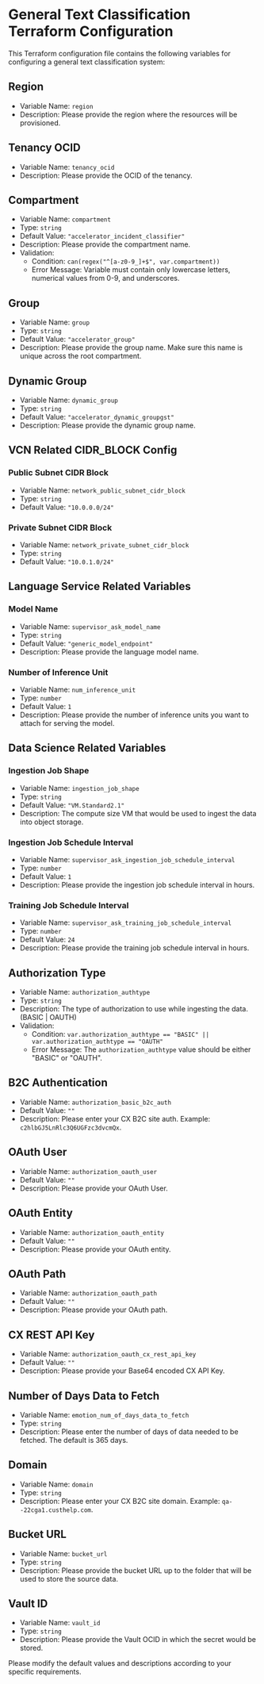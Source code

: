 # General Text Classification Terraform Configuration

This Terraform configuration file contains the following variables for configuring a general text classification system:

## Region

- Variable Name: `region`
- Description: Please provide the region where the resources will be provisioned.

## Tenancy OCID

- Variable Name: `tenancy_ocid`
- Description: Please provide the OCID of the tenancy.

## Compartment

- Variable Name: `compartment`
- Type: `string`
- Default Value: `"accelerator_incident_classifier"`
- Description: Please provide the compartment name.
- Validation:
  - Condition: `can(regex("^[a-z0-9_]+$", var.compartment))`
  - Error Message: Variable must contain only lowercase letters, numerical values from 0-9, and underscores.

## Group

- Variable Name: `group`
- Type: `string`
- Default Value: `"accelerator_group"`
- Description: Please provide the group name. Make sure this name is unique across the root compartment.

## Dynamic Group

- Variable Name: `dynamic_group`
- Type: `string`
- Default Value: `"accelerator_dynamic_groupgst"`
- Description: Please provide the dynamic group name.

## VCN Related CIDR_BLOCK Config

### Public Subnet CIDR Block

- Variable Name: `network_public_subnet_cidr_block`
- Type: `string`
- Default Value: `"10.0.0.0/24"`

### Private Subnet CIDR Block

- Variable Name: `network_private_subnet_cidr_block`
- Type: `string`
- Default Value: `"10.0.1.0/24"`

## Language Service Related Variables

### Model Name

- Variable Name: `supervisor_ask_model_name`
- Type: `string`
- Default Value: `"generic_model_endpoint"`
- Description: Please provide the language model name.

### Number of Inference Unit

- Variable Name: `num_inference_unit`
- Type: `number`
- Default Value: `1`
- Description: Please provide the number of inference units you want to attach for serving the model.

## Data Science Related Variables

### Ingestion Job Shape

- Variable Name: `ingestion_job_shape`
- Type: `string`
- Default Value: `"VM.Standard2.1"`
- Description: The compute size VM that would be used to ingest the data into object storage.

### Ingestion Job Schedule Interval

- Variable Name: `supervisor_ask_ingestion_job_schedule_interval`
- Type: `number`
- Default Value: `1`
- Description: Please provide the ingestion job schedule interval in hours.

### Training Job Schedule Interval

- Variable Name: `supervisor_ask_training_job_schedule_interval`
- Type: `number`
- Default Value: `24`
- Description: Please provide the training job schedule interval in hours.


## Authorization Type

- Variable Name: `authorization_authtype`
- Type: `string`
- Description: The type of authorization to use while ingesting the data. (BASIC | OAUTH)
- Validation:
  - Condition: `var.authorization_authtype == "BASIC" || var.authorization_authtype == "OAUTH"`
  - Error Message: The `authorization_authtype` value should be either "BASIC" or "OAUTH".

## B2C Authentication

- Variable Name: `authorization_basic_b2c_auth`
- Default Value: `""`
- Description: Please enter your CX B2C site auth. Example: `c2hlbGJ5LnRlc3Q6UGFzc3dvcmQx`.

## OAuth User

- Variable Name: `authorization_oauth_user`
- Default Value: `""`
- Description: Please provide your OAuth User.

## OAuth Entity

- Variable Name: `authorization_oauth_entity`
- Default Value: `""`
- Description: Please provide your OAuth entity.

## OAuth Path

- Variable Name: `authorization_oauth_path`
- Default Value: `""`
- Description: Please provide your OAuth path.

## CX REST API Key

- Variable Name: `authorization_oauth_cx_rest_api_key`
- Default Value: `""`
- Description: Please provide your Base64 encoded CX API Key.

## Number of Days Data to Fetch

- Variable Name: `emotion_num_of_days_data_to_fetch`
- Type: `string`
- Description: Please enter the number of days of data needed to be fetched. The default is 365 days.

## Domain

- Variable Name: `domain`
- Type: `string`
- Description: Please enter your CX B2C site domain. Example: `qa--22cga1.custhelp.com`.

## Bucket URL

- Variable Name: `bucket_url`
- Type: `string`
- Description: Please provide the bucket URL up to the folder that will be used to store the source data.

## Vault ID

- Variable Name: `vault_id`
- Type: `string`
- Description: Please provide the Vault OCID in which the secret would be stored.



Please modify the default values and descriptions according to your specific requirements.